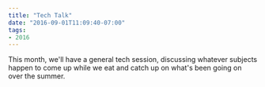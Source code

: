 ```yaml
---
title: "Tech Talk"
date: "2016-09-01T11:09:40-07:00"
tags:
- 2016
---
```


This month, we'll have a general tech session, discussing whatever subjects happen to come up while we eat and catch up on what's been going on over the summer.
